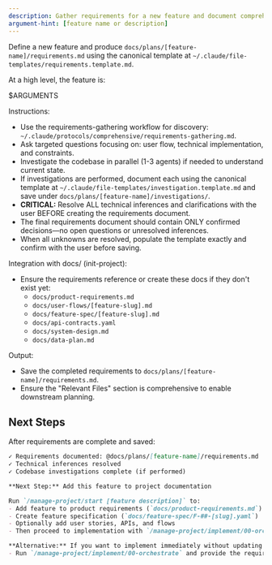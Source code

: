 ```yaml
---
description: Gather requirements for a new feature and document comprehensive specifications
argument-hint: [feature name or description]
---
```


Define a new feature and produce `docs/plans/[feature-name]/requirements.md` using the canonical template at `~/.claude/file-templates/requirements.template.md`.

At a high level, the feature is:

$ARGUMENTS

Instructions:
- Use the requirements-gathering workflow for discovery: `~/.claude/protocols/comprehensive/requirements-gathering.md`.
- Ask targeted questions focusing on: user flow, technical implementation, and constraints.
- Investigate the codebase in parallel (1-3 agents) if needed to understand current state.
- If investigations are performed, document each using the canonical template at `~/.claude/file-templates/investigation.template.md` and save under `docs/plans/[feature-name]/investigations/`.
- **CRITICAL:** Resolve ALL technical inferences and clarifications with the user BEFORE creating the requirements document.
- The final requirements document should contain ONLY confirmed decisions—no open questions or unresolved inferences.
- When all unknowns are resolved, populate the template exactly and confirm with the user before saving.

Integration with docs/ (init-project):
- Ensure the requirements reference or create these docs if they don't exist yet:
  - `docs/product-requirements.md`
  - `docs/user-flows/[feature-slug].md`
  - `docs/feature-spec/[feature-slug].md`
  - `docs/api-contracts.yaml`
  - `docs/system-design.md`
  - `docs/data-plan.md`

Output:
- Save the completed requirements to `docs/plans/[feature-name]/requirements.md`.
- Ensure the "Relevant Files" section is comprehensive to enable downstream planning.

## Next Steps

After requirements are complete and saved:

```markdown
✓ Requirements documented: @docs/plans/[feature-name]/requirements.md
✓ Technical inferences resolved
✓ Codebase investigations complete (if performed)

**Next Step:** Add this feature to project documentation

Run `/manage-project/start [feature description]` to:
- Add feature to product requirements (`docs/product-requirements.md`)
- Create feature specification (`docs/feature-spec/F-##-[slug].yaml`)
- Optionally add user stories, APIs, and flows
- Then proceed to implementation with `/manage-project/implement/00-orchestrate F-##`

**Alternative:** If you want to implement immediately without updating project docs:
- Run `/manage-project/implement/00-orchestrate` and provide the requirements.md file directly
```